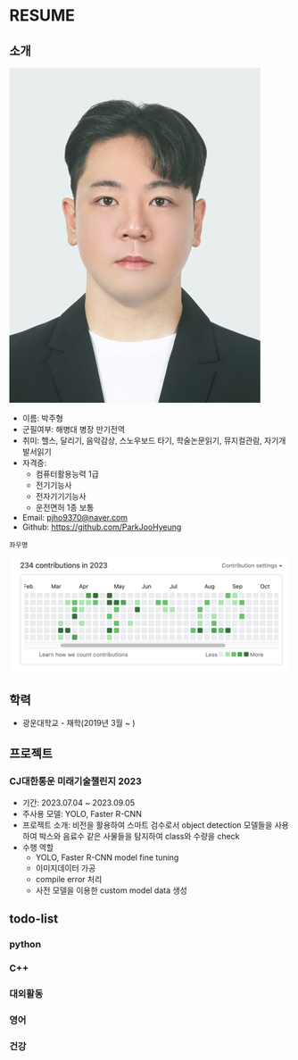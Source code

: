 # RESUME

## 소개
![](https://github.com/ParkJooHyeung/RESUME/blob/main/images/%E1%84%87%E1%85%A1%E1%86%A8%E1%84%8C%E1%85%AE%E1%84%92%E1%85%A7%E1%86%BC%20(1).JPG)
* 이름: 박주형
* 군필여부: 해병대 병장 만기전역
* 취미: 헬스, 달리기, 음악감상, 스노우보드 타기, 학술논문읽기, 뮤지컬관람, 자기개발서읽기
* 자격증:
  * 컴퓨터활용능력 1급
  * 전기기능사
  * 전자기기기능사
  * 운전면허 1종 보통
* Email: pjho9370@naver.com
* Github: https://github.com/ParkJooHyeung

```
좌우명
```

![](https://github.com/ParkJooHyeung/RESUME/blob/main/images/contributions.png)


## 학력
* 광운대학교 - 재학(2019년 3월 ~ )

## 프로젝트

### CJ대한통운 미래기술챌린지 2023
* 기간: 2023.07.04 ~ 2023.09.05
* 주사용 모델: YOLO, Faster R-CNN
* 프로젝트 소개: 비전을 활용하여 스마트 검수로서 object detection 모델들을 사용하여 박스와 음료수 같은 사물들을 탐지하여 class와 수량을 check
* 수행 역할
  * YOLO, Faster R-CNN model fine tuning
  * 이미지데이터 가공
  * compile error 처리
  * 사전 모델을 이용한 custom model data 생성

## todo-list

### python

### C++

### 대외활동

### 영어

### 건강








